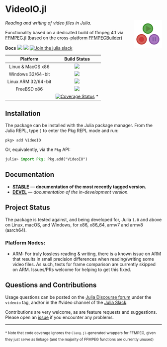 
# VideoIO.jl
<img align="right" width="90" src="docs/src/assets/logo.png">

*Reading and writing of video files in Julia.*

Functionality based on a dedicated build of ffmpeg 4.1 via [FFMPEG.jl](https://github.com/JuliaIO/FFMPEG.jl) (based on the cross-platform [FFMPEGBuilder](https://github.com/JuliaIO/FFMPEGBuilder))

**Docs** 
[![][docs-stable-img]][docs-stable-url] [![][docs-dev-img]][docs-dev-url] [![Join the julia slack](https://img.shields.io/badge/chat-slack%23video-yellow.svg)](https://slackinvite.julialang.org)

| **Platform**                                                               | **Build Status**                                                                                |
|:-------------------------------------------------------------------------------:|:-----------------------------------------------------------------------------------------------:|
| Linux & MacOS x86 | [![][travis-img]][travis-url] |
| Windows 32/64-bit | [![][appveyor-img]][appveyor-url] |
| Linux ARM 32/64-bit | [![][drone-img]][drone-url] | 
| FreeBSD x86 | [![][cirrus-img]][cirrus-url] |
|  | [![Coverage Status](https://coveralls.io/repos/github/JuliaIO/VideoIO.jl/badge.svg?branch=master)](https://coveralls.io/github/JuliaIO/VideoIO.jl?branch=master) * |

## Installation

The package can be installed with the Julia package manager.
From the Julia REPL, type `]` to enter the Pkg REPL mode and run:

```
pkg> add VideoIO
```

Or, equivalently, via the `Pkg` API:

```julia
julia> import Pkg; Pkg.add("VideoIO")
```

## Documentation

- [**STABLE**][docs-stable-url] &mdash; **documentation of the most recently tagged version.**
- [**DEVEL**][docs-dev-url] &mdash; *documentation of the in-development version.*

## Project Status

The package is tested against, and being developed for, Julia `1.0` and above on Linux, macOS, and Windows, for x86, x86_64, armv7 and armv8 (aarch64).

### Platform Nodes: 

- ARM: For truly lossless reading & writing, there is a known issue on ARM that results in small precision differences when reading/writing some video files. As such, tests for frame comparison are currently skipped on ARM. Issues/PRs welcome for helping to get this fixed.

## Questions and Contributions

Usage questions can be posted on the [Julia Discourse forum][discourse-tag-url] under the `videoio` tag, and/or in the #video channel of the [Julia Slack](https://julialang.org/community/).

Contributions are very welcome, as are feature requests and suggestions. Please open an [issue][issues-url] if you encounter any problems.

[discourse-tag-url]: https://discourse.julialang.org/tags/videoio

[docs-dev-img]: https://img.shields.io/badge/docs-dev-blue.svg
[docs-dev-url]: https://juliaio.github.io/VideoIO.jl/latest

[docs-stable-img]: https://img.shields.io/badge/docs-stable-blue.svg
[docs-stable-url]: https://juliaio.github.io/VideoIO.jl/stable

[travis-img]: https://travis-ci.org/JuliaIO/VideoIO.jl.svg?branch=master
[travis-url]: https://travis-ci.org/JuliaIO/VideoIO.jl

[appveyor-img]: https://ci.appveyor.com/api/projects/status/c1nc5aavymq76xun?svg=true
[appveyor-url]: https://ci.appveyor.com/project/JuliaIO/videoio-jl

[drone-img]: https://cloud.drone.io/api/badges/JuliaIO/VideoIO.jl/status.svg
[drone-url]: https://cloud.drone.io/JuliaIO/VideoIO.jl

[cirrus-img]: https://api.cirrus-ci.com/github/JuliaIO/VideoIO.jl.svg
[cirrus-url]: https://cirrus-ci.com/github/JuliaIO/VideoIO.jl

[codecov-img]: https://codecov.io/gh/JuliaIO/VideoIO.jl/branch/master/graph/badge.svg
[codecov-url]: https://codecov.io/gh/JuliaIO/VideoIO.jl

[issues-url]: https://github.com/JuliaIO/VideoIO.jl/issues

____

<sub>* Note that code coverage ignores the `Clang.jl`-generated wrappers for FFMPEG, given they just serve as linkage (and the majority of FFMPEG functions are currently unused)</sub>
